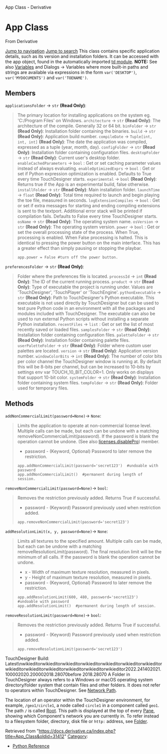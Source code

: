 

App Class - Derivative




# App Class
From Derivative

[Jump to navigation](#mw-head)
[Jump to search](#searchInput)
This class contains specific application details, such as its version and installation folders. It can be accessed with the app object, found in the automatically imported [td module](Td_Module.html "Td Module").
**NOTE:** See also [Variables](Variables.html "Variables") and Dialogs -> Variables where more built-in paths and strings are available via expressions in the form `var('DESKTOP')`, `var('MYDOCUMENTS')` and `var('TOENAME')`.
  

## Members
`applicationsFolder` → `str` **(Read Only)**:
> The primary location for installing applications on the system eg. 'C:/Program Files' on Windows.
`architecture` → `str` **(Read Only)**:
> The architecture of the compile. Generally 32 or 64 bit.
`binFolder` → `str` **(Read Only)**:
> Installation folder containing the binaries.
`build` → `str` **(Read Only)**:
> Application build number.
`compileDate` → `Tuple[int, int, int]` **(Read Only)**:
> The date the application was compiled, expressed as a tuple (year, month, day).
`configFolder` → `str` **(Read Only)**:
> Installation folder containing configuration files.
`desktopFolder` → `str` **(Read Only)**:
> Current user's desktop folder.
`enableCachedParameters` → `bool` :
> Get or set caching parameter values instead of always evaluating.
`enableOptimizedExprs` → `bool` :
> Get or set if Python expression optimization is enabled. Defaults to True every time TouchDesigner starts.
`experimental` → `bool` **(Read Only)**:
> Returns true if the App is an experimental build, false otherwise.
`installFolder` → `str` **(Read Only)**:
> Main installation folder.
`launchTime` → `float` **(Read Only)**:
> Total time required to launch and begin playing the toe file, measured in seconds.
`logExtensionCompiles` → `bool` :
> Get or set if extra messages for starting and ending compiling extensions is sent to the textport. Additional error stack will be printed if compilation fails. Defaults to False every time TouchDesigner starts.
`osName` → `str` **(Read Only)**:
> The operating system name.
`osVersion` → `str` **(Read Only)**:
> The operating system version.
`power` → `bool` :
> Get or set the overall processing state of the process. When True, processing is enabled. When False processing is halted. This is identical to pressing the power button on the main interface. This has a greater effect than simply pausing or stopping the playbar.
> 
> ```
> app.power = False #turn off the power button.
> 
> ```
`preferencesFolder` → `str` **(Read Only)**:
> Folder where the preferences file is located.
`processId` → `int` **(Read Only)**:
> The ID of the current running process.
`product` → `str` **(Read Only)**:
> Type of executable the project is running under. Values are 'TouchDesigner', 'TouchPlayer' or 'TouchEngine'.
`pythonExecutable` → `str` **(Read Only)**:
> Path to TouchDesigner's Python executable. This executable is not used directly by TouchDesigner but can be used to test pure Python code in an environment with all the packages and modules included with TouchDesigner. The executable can also be used to run external Python scripts without installing a separate Python installation.
`recentFiles` → `list` :
> Get or set the list of most recently saved or loaded files.
`samplesFolder` → `str` **(Read Only)**:
> Installation folder containing configuration files.
`paletteFolder` → `str` **(Read Only)**:
> Installation folder containing palette files.
`userPaletteFolder` → `str` **(Read Only)**:
> Folder where custom user palettes are located.
`version` → `str` **(Read Only)**:
> Application version number.
`windowColorBits` → `int` **(Read Only)**:
> The number of color bits per color channel the TouchDesigner window is running at. By default this will be 8-bits per channel, but can be increased to 10-bits by settings env var TOUCH\_10\_BIT\_COLOR=1. Only works on displays that support 10-bit color.
`systemFolder` → `str` **(Read Only)**:
> Installation folder containing system files.
`tempFolder` → `str` **(Read Only)**:
> Folder used for temporary files.
## Methods
`addNonCommercialLimit(password=None)`→ `None`:
> Limits the application to operate at non-commercial license level. Multiple calls can be made, but each can be undone with a matching removeNonCommercialLimit(password). If the password is blank the operation cannot be undone. (See also [licenses.disablePro](Licenses_Class.html "Licenses Class")) member.
> 
> * password - (Keyword, Optional) Password to later remove the restriction.
> 
> ```
> app.addNonCommercialLimit(password='secret123')  #undoable with password
> app.addNonCommercialLimit()  #permanent during length of session.
> 
> ```
`removeNonCommercialLimit(password=None)`→ `bool`:
> Removes the restriction previously added. Returns True if successful.
> 
> * password - (Keyword) Password previously used when restriction added.
> 
> ```
> app.removeNonCommercialLimit(password='secret123')
> 
> ```
`addResolutionLimit(x, y, password=None)`→ `None`:
> Limits all textures to the specified amount. Multiple calls can be made, but each can be undone with a matching removeResolutionLimit(password). The final resolution limit will be the minimum of all calls. If the password is blank the operation cannot be undone.
> 
> * x - Width of maximum texture resolution, measured in pixels.
> * y - Height of maximum texture resolution, measured in pixels.
> * password - (Keyword, Optional) Password to later remove the restriction.
> 
> ```
> app.addResolutionLimit(600, 480, password='secret123')  #undoable with password
> app.addResolutionLimit()  #permanent during length of session.
> 
> ```
`removeResolutionLimit(password=None)`→ `bool`:
> Removes the restriction previously added. Returns True if successful.
> 
> * password - (Keyword) Password previously used when restriction added.
> 
> ```
> app.removeResolutionLimit(password='secret123')
> 
> ```
TouchDesigner Build: Latest\nwikieditorwikieditorwikieditorwikieditorwikieditorwikieditorwikieditorwikieditorwikieditorwikieditorwikieditorwikieditorwikieditor2022.241402021.100002020.200002018.28070before 2018.28070
A Folder in TouchDesigner always refers to a Windows or macOS operating system directory/folder system that contain files and other folders. It does not refer to operators within TouchDesigner. See [Network Path](Network_Path.html "Network Path").

The location of an operator within the TouchDesigner environment, for example, `/geo1/circle1`, a node called `circle1` in a component called `geo1`. The path `/` is called [Root](Root.html "Root"). This path is displayed at the top of every [Pane](Pane.html "Pane"), showing which Component's network you are currently in. To refer instead to a filesystem folder, directory, disk file or `http:` address, see [Folder](Folder.html "Folder").

Retrieved from "<https://docs.derivative.ca/index.php?title=App_Class&oldid=31412>"
[Category](Special_Categories.html "Special:Categories"):
* [Python Reference](Category_Python_Reference.html "Category:Python Reference")